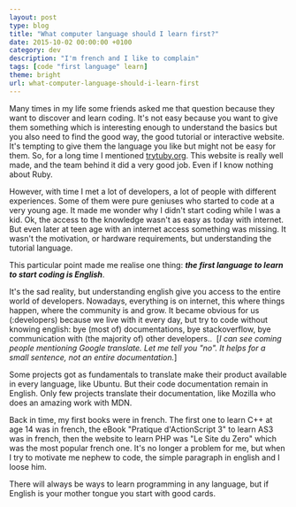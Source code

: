 ```yaml
---
layout: post
type: blog
title: "What computer language should I learn first?"
date: 2015-10-02 00:00:00 +0100
category: dev
description: "I'm french and I like to complain"
tags: [code "first language" learn]
theme: bright
url: what-computer-language-should-i-learn-first
---
```

Many times in my life some friends asked me that question because they want to discover and learn coding. It's not easy because you want to give them something which is interesting enough to understand the basics but you also need to find the good way, the good tutorial or interactive website. It's tempting to give them the language you like but might not be easy for them. So, for a long time I mentioned [trytuby.org](http://tryruby.org). This website is really well made, and the team behind it did a very good job. Even if I know nothing about Ruby.

However, with time I met a lot of developers, a lot of people with different experiences. Some of them were pure geniuses who started to code at a very young age. It made me wonder why I didn't start coding while I was a kid. Ok, the access to the knowledge wasn't as easy as today with internet. But even later at teen age with an internet access something was missing. It wasn't the motivation, or hardware requirements, but understanding the tutorial language.

This particular point made me realise one thing: ***the first language to learn to start coding is English***.

It's the sad reality, but understanding english give you access to the entire world of developers. Nowadays, everything is on internet, this where things happen, where the community is and grow. It became obvious for us (:developers) because we live with it every day, but try to code without knowing english: bye (most of) documentations, bye stackoverflow, bye communication with (the majority of) other developers..  [*I can see coming people mentioning Google translate. Let me tell you "no". It helps for a small sentence, not an entire documentation.*]

Some projects got as fundamentals to translate make their product available in every language, like Ubuntu. But their code documentation remain in English. Only few projects translate their documentation, like Mozilla who does an amazing work with MDN.

Back in time, my first books were in french. The first one to learn C++ at age 14 was in french, the eBook "Pratique d'ActionScript 3" to learn AS3 was in french, then the website to learn PHP was "Le Site du Zero" which was the most popular french one. It's no longer a problem for me, but when I try to motivate me nephew to code, the simple paragraph in english and I loose him.

There will always be ways to learn programming in any language, but if English is your mother tongue you start with good cards.
